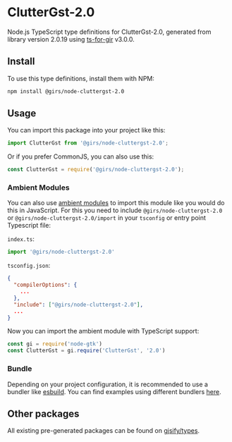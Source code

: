 
# ClutterGst-2.0

Node.js TypeScript type definitions for ClutterGst-2.0, generated from library version 2.0.19 using [ts-for-gir](https://github.com/gjsify/ts-for-gir) v3.0.0.


## Install

To use this type definitions, install them with NPM:
```bash
npm install @girs/node-cluttergst-2.0
```

## Usage

You can import this package into your project like this:
```ts
import ClutterGst from '@girs/node-cluttergst-2.0';
```

Or if you prefer CommonJS, you can also use this:
```ts
const ClutterGst = require('@girs/node-cluttergst-2.0');
```

### Ambient Modules

You can also use [ambient modules](https://github.com/gjsify/ts-for-gir/tree/main/packages/cli#ambient-modules) to import this module like you would do this in JavaScript.
For this you need to include `@girs/node-cluttergst-2.0` or `@girs/node-cluttergst-2.0/import` in your `tsconfig` or entry point Typescript file:

`index.ts`:
```ts
import '@girs/node-cluttergst-2.0'
```

`tsconfig.json`:
```json
{
  "compilerOptions": {
    ...
  },
  "include": ["@girs/node-cluttergst-2.0"],
  ...
}
```

Now you can import the ambient module with TypeScript support: 

```ts
const gi = require('node-gtk')
const ClutterGst = gi.require('ClutterGst', '2.0')
```


### Bundle

Depending on your project configuration, it is recommended to use a bundler like [esbuild](https://esbuild.github.io/). You can find examples using different bundlers [here](https://github.com/gjsify/ts-for-gir/tree/main/examples).

## Other packages

All existing pre-generated packages can be found on [gjsify/types](https://github.com/gjsify/types).


